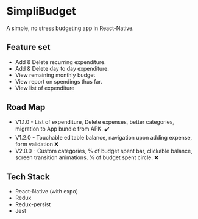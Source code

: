 # SimpliBudget
A simple, no stress budgeting app in React-Native.

## Feature set
* Add & Delete recurring expenditure.
* Add & Delete day to day expenditure.
* View remaining monthly budget
* View report on spendings thus far.
* View list of expenditure


## Road Map
* V1.1.0 - List of expenditure, Delete expenses, better categories, migration to App bundle from APK.                           ✔️
* V1.2.0 - Touchable editable balance, navigation upon adding expense, form validation                                          ❌
* V2.0.0 - Custom categories, % of budget spent bar, clickable balance, screen transition animations, % of budget spent circle. ❌

## Tech Stack
* React-Native (with expo)
* Redux
* Redux-persist
* Jest

